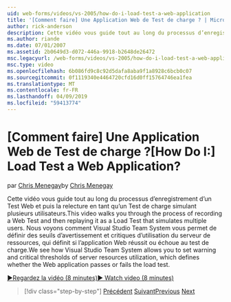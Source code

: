 ```yaml
---
uid: web-forms/videos/vs-2005/how-do-i-load-test-a-web-application
title: '[Comment faire] Une Application Web de Test de charge ? | Microsoft Docs'
author: rick-anderson
description: Cette vidéo vous guide tout au long du processus d’enregistrement d’un Test Web et puis la relecture en tant qu’un Test de charge simulant plusieurs utilisateurs. Nous voyons comment Visual Studio...
ms.author: riande
ms.date: 07/01/2007
ms.assetid: 2b0649d3-d072-446a-9918-b2648de26472
msc.legacyurl: /web-forms/videos/vs-2005/how-do-i-load-test-a-web-application
msc.type: video
ms.openlocfilehash: 6b086fd9c8c92d5dafa8aba9f1a8928c6bcb0c07
ms.sourcegitcommit: 0f1119340e4464720cfd16d0ff15764746ea1fea
ms.translationtype: MT
ms.contentlocale: fr-FR
ms.lasthandoff: 04/09/2019
ms.locfileid: "59413774"
---
```

# <a name="how-do-i-load-test-a-web-application"></a><span data-ttu-id="df7a9-105">[Comment faire] Une Application Web de Test de charge ?</span><span class="sxs-lookup"><span data-stu-id="df7a9-105">[How Do I:] Load Test a Web Application?</span></span>

<span data-ttu-id="df7a9-106">par [Chris Menegay](https://twitter.com/CMenegay)</span><span class="sxs-lookup"><span data-stu-id="df7a9-106">by [Chris Menegay](https://twitter.com/CMenegay)</span></span>

<span data-ttu-id="df7a9-107">Cette vidéo vous guide tout au long du processus d’enregistrement d’un Test Web et puis la relecture en tant qu’un Test de charge simulant plusieurs utilisateurs.</span><span class="sxs-lookup"><span data-stu-id="df7a9-107">This video walks you through the process of recording a Web Test and then replaying it as a Load Test that simulates multiple users.</span></span> <span data-ttu-id="df7a9-108">Nous voyons comment Visual Studio Team System vous permet de définir des seuils d’avertissement et critiques d’utilisation du serveur de ressources, qui définit si l’application Web réussit ou échoue au test de charge.</span><span class="sxs-lookup"><span data-stu-id="df7a9-108">We see how Visual Studio Team System allows you to set warning and critical thresholds of server resources utilization, which defines whether the Web application passes or fails the load test.</span></span>

[<span data-ttu-id="df7a9-109">&#9654;Regardez la vidéo (8 minutes)</span><span class="sxs-lookup"><span data-stu-id="df7a9-109">&#9654; Watch video (8 minutes)</span></span>](https://channel9.msdn.com/Blogs/ASP-NET-Site-Videos/how-do-i-load-test-a-web-application)

> [!div class="step-by-step"]
> <span data-ttu-id="df7a9-110">[Précédent](how-do-i-practice-test-driven-development.md)
> [Suivant](how-do-i-tune-web-application-performance-with-profiling.md)</span><span class="sxs-lookup"><span data-stu-id="df7a9-110">[Previous](how-do-i-practice-test-driven-development.md)
[Next](how-do-i-tune-web-application-performance-with-profiling.md)</span></span>
